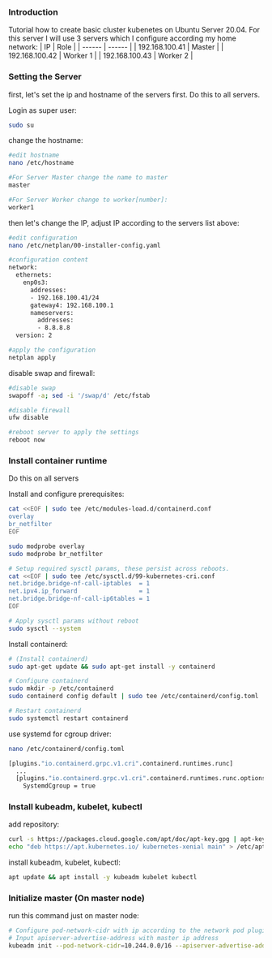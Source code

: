 ### Introduction
Tutorial how to create basic cluster kubenetes on Ubuntu Server 20.04.
For this server I will use 3 servers which I configure according my home network:
| IP | Role |
| ------ | ------ |
| 192.168.100.41 | Master |
| 192.168.100.42 | Worker 1 |
| 192.168.100.43 | Worker 2 |


### Setting the Server
first, let's set the ip and hostname of the servers first. Do this to all servers.

Login as super user:
```sh
sudo su
```
change the hostname:
```sh
#edit hostname
nano /etc/hostname

#For Server Master change the name to master 
master

#For Server Worker change to worker[number]:
worker1
```
then let's change the IP, adjust IP according to the servers list above:
```sh
#edit configuration
nano /etc/netplan/00-installer-config.yaml

#configuration content
network:
  ethernets:
    enp0s3:
      addresses:
      - 192.168.100.41/24
      gateway4: 192.168.100.1
      nameservers:
        addresses:
        - 8.8.8.8
  version: 2

#apply the configuration
netplan apply
```
disable swap and firewall:
```sh
#disable swap
swapoff -a; sed -i '/swap/d' /etc/fstab

#disable firewall
ufw disable

#reboot server to apply the settings
reboot now
```
### Install container runtime
Do this on all servers

Install and configure prerequisites:
```sh
cat <<EOF | sudo tee /etc/modules-load.d/containerd.conf
overlay
br_netfilter
EOF

sudo modprobe overlay
sudo modprobe br_netfilter

# Setup required sysctl params, these persist across reboots.
cat <<EOF | sudo tee /etc/sysctl.d/99-kubernetes-cri.conf
net.bridge.bridge-nf-call-iptables  = 1
net.ipv4.ip_forward                 = 1
net.bridge.bridge-nf-call-ip6tables = 1
EOF

# Apply sysctl params without reboot
sudo sysctl --system
```
Install containerd:
```sh
# (Install containerd)
sudo apt-get update && sudo apt-get install -y containerd

# Configure containerd
sudo mkdir -p /etc/containerd
sudo containerd config default | sudo tee /etc/containerd/config.toml

# Restart containerd
sudo systemctl restart containerd
```
use systemd for cgroup driver:
```sh
nano /etc/containerd/config.toml

[plugins."io.containerd.grpc.v1.cri".containerd.runtimes.runc]
  ...
  [plugins."io.containerd.grpc.v1.cri".containerd.runtimes.runc.options]
    SystemdCgroup = true
```
### Install kubeadm, kubelet, kubectl
add repository:
```sh
curl -s https://packages.cloud.google.com/apt/doc/apt-key.gpg | apt-key add -
echo "deb https://apt.kubernetes.io/ kubernetes-xenial main" > /etc/apt/sources.list.d/kubernetes.list
```
install kubeadm, kubelet, kubectl:
```sh
apt update && apt install -y kubeadm kubelet kubectl
```
### Initialize master (On master node)
run this command just on master node:
```sh
# Configure pod-network-cidr with ip according to the network pod plugin you use
# Input apiserver-advertise-address with master ip address
kubeadm init --pod-network-cidr=10.244.0.0/16 --apiserver-advertise-address=192.168.100.41
```

